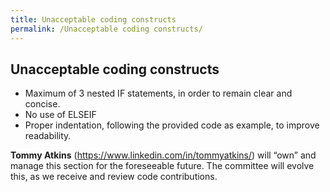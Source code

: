 ```yaml
---
title: Unacceptable coding constructs
permalink: /Unacceptable coding constructs/
---
```


## Unacceptable coding constructs

- Maximum of 3 nested IF statements, in order to remain clear and concise.
- No use of ELSEIF
- Proper indentation, following the provided code as example, to improve readability.

**Tommy Atkins** (https://www.linkedin.com/in/tommyatkins/) will “own” and manage this section for the foreseeable future. The committee will evolve this, as we receive and review code contributions.